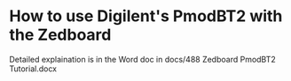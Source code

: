 # How to use Digilent's PmodBT2 with the Zedboard

Detailed explaination is in the Word doc in docs/488 Zedboard PmodBT2 Tutorial.docx
